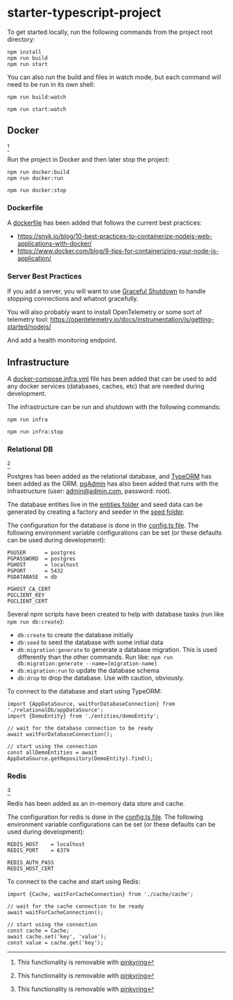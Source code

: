 # starter-typescript-project

To get started locally, run the following commands from the project root directory:

```
npm install
npm run build
npm run start
```

You can also run the build and files in watch mode, but each command will need to be run in its own shell:
```
npm run build:watch

npm run start:watch
```

[//]: # (.pinkyring=DOCKER)

## Docker

[^1]

Run the project in Docker and then later stop the project:
```
npm run docker:build
npm run docker:run

npm run docker:stop
```

### Dockerfile

A [dockerfile](./Dockerfile) has been added that follows the current best practices: 

- https://snyk.io/blog/10-best-practices-to-containerize-nodejs-web-applications-with-docker/
- https://www.docker.com/blog/9-tips-for-containerizing-your-node-js-application/

### Server Best Practices

If you add a server, you will want to use [Graceful Shutdown](https://www.npmjs.com/package/graceful-sd) to handle stopping connections and whatnot gracefully.

You will also probably want to install OpenTelemetry or some sort of telemetry tool: https://opentelemetry.io/docs/instrumentation/js/getting-started/nodejs/

And add a health monitoring endpoint.

[//]: # (.pinkyring=DOCKER.end)

## Infrastructure

A [docker-compose.infra.yml](./devops/docker-compose.infra.yml) file has been added that can be used to add any docker services (databases, caches, etc) that are needed during development.

The infrastructure can be run and shutdown with the following commands:
```
npm run infra

npm run infra:stop
```

[//]: # (.pinkyring=POSTGRES)

### Relational DB

[^1]

Postgres has been added as the relational database, and [TypeORM](https://typeorm.io/) has been added as the ORM.
[pgAdmin](https://www.pgadmin.org/) has also been added that runs with the infrastructure (user: admin@admin.com, password: root).

The database entities live in the [entities folder](./src/entities/) and seed data can be generated by creating a factory and seeder in the [seed folder](./src/relationalDb/seed/).

The configuration for the database is done in the [config.ts file](./src/relationalDb/config.ts).
The following environment variable configurations can be set (or these defaults can be used during development):

```
PGUSER      = postgres
PGPASSWORD  = postgres
PGHOST      = localhost
PGPORT      = 5432
PGDATABASE  = db

PGHOST_CA_CERT
PGCLIENT_KEY
PGCLIENT_CERT
```

Several npm scripts have been created to help with database tasks (run like `npm run db:create`):

- `db:create` to create the database initially
- `db:seed` to seed the database with some initial data
- `db:migration:generate` to generate a database migration. This is used differently than the other commands. Run like: `npm run db:migration:generate --name=[migration-name]`
- `db:migration:run` to update the database schema
- `db:drop` to drop the database. Use with caution, obviously.

To connect to the database and start using TypeORM:

```
import {AppDataSource, waitForDatabaseConnection} from './relationalDb/appDataSource';
import {DemoEntity} from './entities/demoEntity';

// wait for the database connection to be ready
await waitForDatabaseConnection();

// start using the connection
const allDemoEntities = await AppDataSource.getRepository(DemoEntity).find();
```

[//]: # (.pinkyring=POSTGRES.end)

[//]: # (.pinkyring=REDIS)

### Redis

[^1]

Redis has been added as an in-memory data store and cache.

The configuration for redis is done in the [config.ts file](./src/cache/config.ts).
The following environment variable configurations can be set (or these defaults can be used during development):

```
REDIS_HOST    = localhost
REDIS_PORT    = 6379

REDIS_AUTH_PASS
REDIS_HOST_CERT
```

To connect to the cache and start using Redis:

```
import {Cache, waitForCacheConnection} from './cache/cache';

// wait for the cache connection to be ready
await waitForCacheConnection();

// start using the connection
const cache = Cache;
await cache.set('key', 'value');
const value = cache.get('key');
```

[//]: # (.pinkyring=REDIS.end)

[^1]: This functionality is removable with [pinkyring](https://www.npmjs.com/package/pinkyring)
